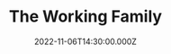 ---
video:
  type: vimeo
  id: 767846141
speaker:
  permalink: bart-wilkins
  name: Bart Wilkins
title: The Working Family
image: https://i.imgur.com/VX7tOf1.png
date: 2022-11-06T14:30:00.000Z
---